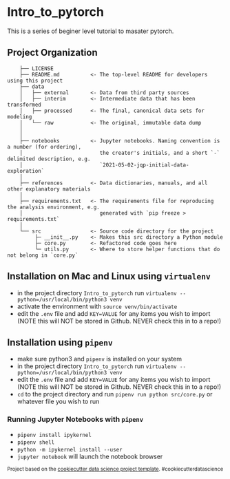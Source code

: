 # Intro_to_pytorch

This is a series of beginer level tutorial to masater pytorch.

## Project Organization


```
    ├── LICENSE
    ├── README.md          <- The top-level README for developers using this project
    ├── data
    │   ├── external       <- Data from third party sources
    │   ├── interim        <- Intermediate data that has been transformed
    │   ├── processed      <- The final, canonical data sets for modeling
    │   └── raw            <- The original, immutable data dump
    │
    │
    ├── notebooks          <- Jupyter notebooks. Naming convention is a number (for ordering),
    │                         the creator's initials, and a short `-` delimited description, e.g.
    │                         `2021-05-02-jqp-initial-data-exploration`
    │
    ├── references         <- Data dictionaries, manuals, and all other explanatory materials
    │
    ├── requirements.txt   <- The requirements file for reproducing the analysis environment, e.g.
    │                         generated with `pip freeze > requirements.txt`
    │
    └── src                <- Source code directory for the project
         ├─ __init__.py    <- Makes this src directory a Python module
         ├─ core.py        <- Refactored code goes here
         └─ utils.py       <- Where to store helper functions that do not belong in `core.py`
```

## Installation on Mac and Linux using `virtualenv`

- in the project directory `Intro_to_pytorch` run `virtualenv --python=/usr/local/bin/python3 venv`
- activate the environment with `source venv/bin/activate`
- edit the `.env` file and add `KEY=VALUE` for any items you wish to import (NOTE this will NOT be stored in Github. NEVER check this in to a repo!)

## Installation using `pipenv`

- make sure python3 and `pipenv` is installed on your system
- in the project directory `Intro_to_pytorch` run `virtualenv --python=/usr/local/bin/python3 venv`
- edit the `.env` file and add `KEY=VALUE` for any items you wish to import (NOTE this will NOT be stored in Github. NEVER check this in to a repo!)
- `cd` to the project directory and run `pipenv run python src/core.py` or whatever file you wish to run

### Running Jupyter Notebooks with `pipenv`

- `pipenv install ipykernel`
- `pipenv shell`
- `python -m ipykernel install --user`
- `jupyter notebook` will launch the notebook browser


<p><small>Project based on the <a target="_blank" href="https://drivendata.github.io/cookiecutter-data-science/">cookiecutter data science project template</a>. #cookiecutterdatascience</small></p>
